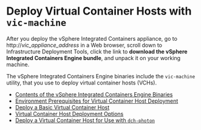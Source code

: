 <!-- THIS TOPIC IS LINKED FROM THE UI -->

# Deploy Virtual Container Hosts with `vic-machine` #

After you deploy the vSphere Integrated Containers appliance, go to  http://<i>vic_appliance_address</i> in a Web browser, scroll down to Infrastructure Deployment Tools, click the link to **download the vSphere Integrated Containers Engine bundle**, and unpack it on your working machine.

The vSphere Integrated Containers Engine binaries include the `vic-machine` utility, that you use to deploy virtual container hosts (VCHs). 

* [Contents of the vSphere Integrated Containers Engine Binaries](contents_of_vic_binaries.md)
* [Environment Prerequisites for Virtual Container Host Deployment](vic_installation_prereqs.md)
* [Deploy a Basic Virtual Container Host](deploy_basic_vch.md)
* [Virtual Container Host Deployment Options](vch_installer_options.md)
* [Deploy a Virtual Container Host for Use with `dch-photon`](deploy_vch_dchphoton.md)